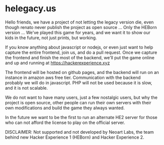 # helegacy.us
Hello friends, we have a project of not letting the legacy version die, even though renato never publish the project as open source ... Only the HEBorn version ...
We've played this game for years, and we want it to show our kids in the future, not just prints, but working.

If you know anything about javascript or nodejs, or even just want to help capture the entire frontend, join us, and do a pull request.
Once we capture the frontend and finish the most of the backend, we'll put the game online and up and running at https://hackerexperience.xyz

The frontend will be hosted on github pages, and the backend will run on an instance in amazon aws free tier. Communication with the backend probably we will do in javascript. PHP will not be used because it is slow, and it is not scalable.

We do not want to have many users, just a few nostalgic users, but why the project is open source, other people can run their own servers with their own modifications and build the game they always wanted.

In the future we want to be the first to run an alternate HE2 server for those who can not afford the license to play on the official server.

DISCLAIMER: 
Not supported and not developed by Neoart Labs, the team behind new Hacker Experience 1 (HEBorn) and Hacker Experience 2.
